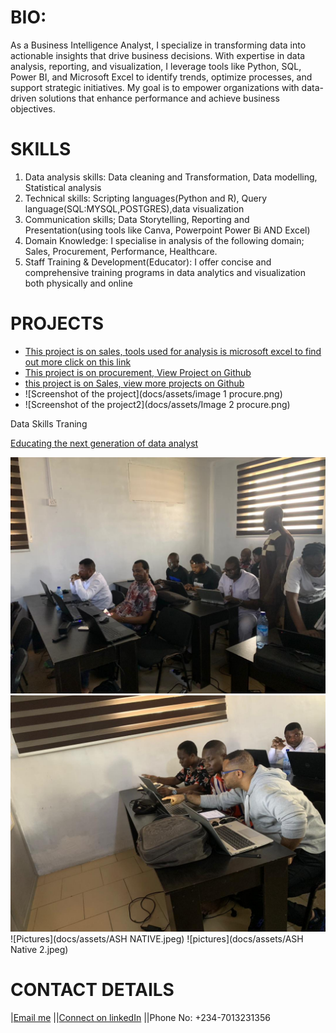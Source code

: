# BIO:
As a Business Intelligence Analyst, I specialize in transforming data into actionable insights that drive business decisions. With expertise in data analysis, reporting, and visualization, I leverage tools like Python, SQL, Power BI, and Microsoft Excel to identify trends, optimize processes, and support strategic initiatives. My goal is to empower organizations with data-driven solutions that enhance performance and achieve business objectives.
# SKILLS
1. Data analysis skills: Data cleaning and Transformation, Data modelling, Statistical analysis 
2. Technical skills: Scripting languages(Python and R), Query language(SQL:MYSQL,POSTGRES),data visualization
3. Communication skills; Data Storytelling, Reporting and Presentation(using tools like Canva, Powerpoint Power Bi AND Excel)
4. Domain Knowledge: I specialise in analysis of the following domain; Sales, Procurement, Performance, Healthcare.
5. Staff Training & Development(Educator): I offer concise and comprehensive training programs in data analytics and visualization both physically and online
   
# PROJECTS
* [This project is on sales, tools used for analysis is microsoft excel to find out more click on this link](https://github.com/FIYINT/SALES-PERFORMANCE)
* [This project is on procurement, View Project on Github](https://github.com/FIYINT/PROCUREMENT_ANALYSIS)
* [this project is on Sales, view more projects on Github](https://github.com/FIYINT/SALES-PERFORMANCE)
* ![Screenshot of the project](docs/assets/image 1 procure.png)
* ![Screenshot of the project2](docs/assets/Image 2 procure.png)



Data Skills Traning

[Educating the next generation of data analyst](https://drive.google.com/drive/folders/118ysSHEGshXiSBb8GO2qSOW6_gv4ODR7)

![Pictures of classes](docs/assets/IMG-20250227-WA0031.jpg)
![pictures of class](docs/assets/IMG-20250227-WA0033.jpg)
![Pictures](docs/assets/ASH NATIVE.jpeg)
![pictures](docs/assets/ASH Native 2.jpeg)
  

# CONTACT DETAILS
|[Email me](mailto:fiyinfadayini@gmail.com)
||[Connect on linkedIn](https://www.linkedin.com/in/titus-fadayini-1b75a2176/)
||Phone No: +234-7013231356

